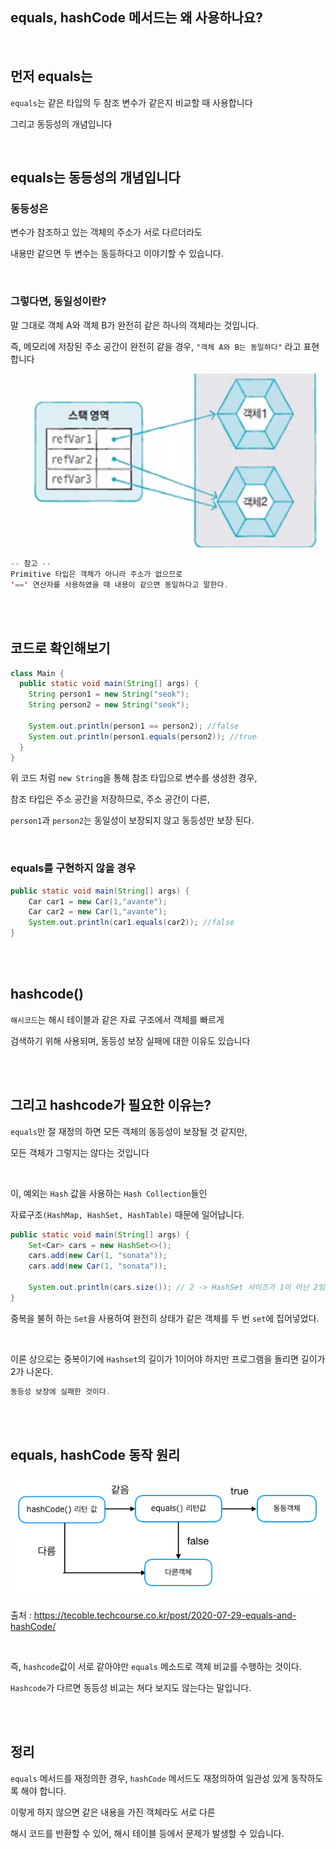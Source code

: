 ## equals, hashCode 메서드는 왜 사용하나요?

<br/>

## 먼저 equals는

`equals`는 같은 타입의 두 참조 변수가 같은지 비교할 때 사용합니다

그리고 동등성의 개념입니다

<br/>

## equals는 동등성의 개념입니다

### 동등성은

변수가 참조하고 있는 객체의 주소가 서로 다르더라도 

내용만 같으면 두 변수는 동등하다고 이야기할 수 있습니다.

<br/>

### 그렇다면, 동일성이란?

말 그대로 객체 A와 객체 B가 완전히 같은 하나의 객체라는 것입니다.

즉, 메모리에 저장된 주소 공간이 완전히 같을 경우, `"객체 A와 B는 동일하다"` 라고 표현 합니다

![이미지](/programming/img/입문393.PNG)

```java
-- 참고 --
Primitive 타입은 객체가 아니라 주소가 없으므로 
'==' 연산자를 사용하였을 때 내용이 같으면 동일하다고 말한다.
```

<br/><br/>

## 코드로 확인해보기

```java
class Main {
  public static void main(String[] args) {
    String person1 = new String("seok");
    String person2 = new String("seok");

    System.out.println(person1 == person2); //false
    System.out.println(person1.equals(person2)); //true
  }
}
```

위 코드 처럼 `new String`을 통해 참조 타입으로 변수를 생성한 경우, 

참조 타입은 주소 공간을 저장하므로, 주소 공간이 다른, 

`person1`과 `person2`는 동일성이 보장되지 않고 동등성만 보장 된다.

<br/>

### equals를 구현하지 않을 경우

```java
public static void main(String[] args) {
    Car car1 = new Car(1,"avante");
    Car car2 = new Car(1,"avante");
    System.out.println(car1.equals(car2)); //false
}
```

<br/><br/>

## hashcode()

`해시코드`는 해시 테이블과 같은 자료 구조에서 객체를 빠르게 

검색하기 위해 사용되며, 동등성 보장 실패에 대한 이유도 있습니다

<br/><br/>

## 그리고 hashcode가 필요한 이유는?

`equals`만 잘 재정의 하면 모든 객체의 동등성이 보장될 것 같지만, 

모든 객체가 그렇지는 않다는 것입니다

<br/>

이, 예외는 `Hash` 값을 사용하는 `Hash Collection`들인

자료구조`(HashMap, HashSet, HashTable)` 때문에 일어납니다.

```java
public static void main(String[] args) {
    Set<Car> cars = new HashSet<>();
    cars.add(new Car(1, "sonata"));
    cars.add(new Car(1, "sonata"));

    System.out.println(cars.size()); // 2 -> HashSet 사이즈가 1이 아닌 2임 
}
```



중복을 불허 하는 `Set`을 사용하여 완전히 상태가 같은 객체를 두 번 `set`에 집어넣었다. 

<br/>

이론 상으로는 중복이기에 `Hashset`의 길이가 1이어야 하지만 프로그램을 돌리면 길이가 2가 나온다. 

```java
동등성 보장에 실패한 것이다.
```

<br/><br/>

## equals, hashCode 동작 원리

![이미지](/programming/img/입문394.PNG)

출처 : https://tecoble.techcourse.co.kr/post/2020-07-29-equals-and-hashCode/

<br/>

즉, `hashcode`값이 서로 같아야만 `equals` 메소드로 객체 비교를 수행하는 것이다. 

`Hashcode`가 다르면 동등성 비교는 쳐다 보지도 않는다는 말입니다.

<br/><br/>

## 정리

`equals` 메서드를 재정의한 경우, `hashCode` 메서드도 재정의하여 일관성 있게 동작하도록 해야 합니다. 

이렇게 하지 않으면 같은 내용을 가진 객체라도 서로 다른 

해시 코드를 반환할 수 있어, 해시 테이블 등에서 문제가 발생할 수 있습니다.